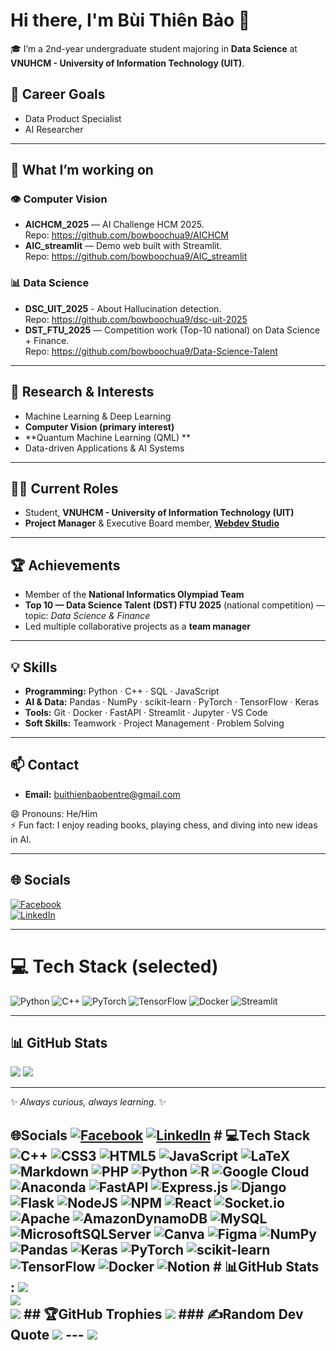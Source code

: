 # Hi there, I'm Bùi Thiên Bảo 👋

🎓 I’m a 2nd-year undergraduate student majoring in **Data Science** at  
**VNUHCM - University of Information Technology (UIT)**.  

## 🎯 Career Goals
- Data Product Specialist  
- AI Researcher  

---

## 🔭 What I’m working on
### 👁️ Computer Vision
- **AICHCM_2025** — AI Challenge HCM 2025.  
  Repo: https://github.com/bowboochua9/AICHCM  
- **AIC_streamlit** — Demo web built with Streamlit.  
  Repo: https://github.com/bowboochua9/AIC_streamlit

### 📊 Data Science
- **DSC_UIT_2025** - About Hallucination detection.  
  Repo: https://github.com/bowboochua9/dsc-uit-2025  
- **DST_FTU_2025** — Competition work (Top-10 national) on Data Science + Finance.  
  Repo: https://github.com/bowboochua9/Data-Science-Talent

---

## 🌱 Research & Interests
- Machine Learning & Deep Learning  
- **Computer Vision (primary interest)**  
- **Quantum Machine Learning (QML) **  
- Data-driven Applications & AI Systems
 
---

## 👨‍💻 Current Roles
- Student, **VNUHCM - University of Information Technology (UIT)**  
- **Project Manager** & Executive Board member, **[Webdev Studio](https://www.webdevstudios.org/)**

---

## 🏆 Achievements
- Member of the **National Informatics Olympiad Team**  
- **Top 10 — Data Science Talent (DST) FTU 2025** (national competition) — topic: *Data Science & Finance*  
- Led multiple collaborative projects as a **team manager**

---

## 💡 Skills
- **Programming:** Python · C++ · SQL · JavaScript  
- **AI & Data:** Pandas · NumPy · scikit-learn · PyTorch · TensorFlow · Keras  
- **Tools:** Git · Docker · FastAPI · Streamlit · Jupyter · VS Code  
- **Soft Skills:** Teamwork · Project Management · Problem Solving

---

## 📫 Contact
- **Email:** buithienbaobentre@gmail.com

😄 Pronouns: He/Him  
⚡ Fun fact: I enjoy reading books, playing chess, and diving into new ideas in AI.

---

## 🌐 Socials
[![Facebook](https://img.shields.io/badge/Facebook-%231877F2.svg?logo=Facebook&logoColor=white)](https://www.facebook.com/Bui.ThienBao145)  
[![LinkedIn](https://img.shields.io/badge/LinkedIn-%230077B5.svg?logo=linkedin&logoColor=white)](https://www.linkedin.com/in/b%C3%B9i-thi%C3%AAn-b%E1%BA%A3o-8a8349327/)

---

# 💻 Tech Stack (selected)
![Python](https://img.shields.io/badge/python-3670A0?style=for-the-badge&logo=python&logoColor=ffdd54)
![C++](https://img.shields.io/badge/c++-%2300599C.svg?style=for-the-badge&logo=c%2B%2B&logoColor=white)
![PyTorch](https://img.shields.io/badge/PyTorch-%23EE4C2C.svg?style=for-the-badge&logo=PyTorch&logoColor=white)
![TensorFlow](https://img.shields.io/badge/TensorFlow-%23FF6F00.svg?style=for-the-badge&logo=TensorFlow&logoColor=white)
![Docker](https://img.shields.io/badge/docker-%230db7ed.svg?style=for-the-badge&logo=docker&logoColor=white)
![Streamlit](https://img.shields.io/badge/Streamlit-%23FF4B4B.svg?style=for-the-badge&logo=streamlit&logoColor=white)

---

## 📊 GitHub Stats
![](https://github-readme-stats.vercel.app/api?username=bowboochua9&theme=radical&hide_border=false&include_all_commits=false&count_private=false)
![](https://github-readme-streak-stats.herokuapp.com/?user=bowboochua9&theme=radical&hide_border=false)

---

✨ *Always curious, always learning.* ✨



## 🌐Socials [![Facebook](https://img.shields.io/badge/Facebook-%231877F2.svg?logo=Facebook&logoColor=white)](https://facebook.com/https://www.facebook.com/Bui.ThienBao145) [![LinkedIn](https://img.shields.io/badge/LinkedIn-%230077B5.svg?logo=linkedin&logoColor=white)](https://linkedin.com/in/https://www.linkedin.com/in/b%C3%B9i-thi%C3%AAn-b%E1%BA%A3o-8a8349327/) # 💻Tech Stack ![C++](https://img.shields.io/badge/c++-%2300599C.svg?style=for-the-badge&logo=c%2B%2B&logoColor=white) ![CSS3](https://img.shields.io/badge/css3-%231572B6.svg?style=for-the-badge&logo=css3&logoColor=white) ![HTML5](https://img.shields.io/badge/html5-%23E34F26.svg?style=for-the-badge&logo=html5&logoColor=white) ![JavaScript](https://img.shields.io/badge/javascript-%23323330.svg?style=for-the-badge&logo=javascript&logoColor=%23F7DF1E) ![LaTeX](https://img.shields.io/badge/latex-%23008080.svg?style=for-the-badge&logo=latex&logoColor=white) ![Markdown](https://img.shields.io/badge/markdown-%23000000.svg?style=for-the-badge&logo=markdown&logoColor=white) ![PHP](https://img.shields.io/badge/php-%23777BB4.svg?style=for-the-badge&logo=php&logoColor=white) ![Python](https://img.shields.io/badge/python-3670A0?style=for-the-badge&logo=python&logoColor=ffdd54) ![R](https://img.shields.io/badge/r-%23276DC3.svg?style=for-the-badge&logo=r&logoColor=white) ![Google Cloud](https://img.shields.io/badge/Google%20Cloud-%234285F4.svg?style=for-the-badge&logo=google-cloud&logoColor=white) ![Anaconda](https://img.shields.io/badge/Anaconda-%2344A833.svg?style=for-the-badge&logo=anaconda&logoColor=white) ![FastAPI](https://img.shields.io/badge/FastAPI-005571?style=for-the-badge&logo=fastapi) ![Express.js](https://img.shields.io/badge/express.js-%23404d59.svg?style=for-the-badge&logo=express&logoColor=%2361DAFB) ![Django](https://img.shields.io/badge/django-%23092E20.svg?style=for-the-badge&logo=django&logoColor=white) ![Flask](https://img.shields.io/badge/flask-%23000.svg?style=for-the-badge&logo=flask&logoColor=white) ![NodeJS](https://img.shields.io/badge/node.js-6DA55F?style=for-the-badge&logo=node.js&logoColor=white) ![NPM](https://img.shields.io/badge/NPM-%23000000.svg?style=for-the-badge&logo=npm&logoColor=white) ![React](https://img.shields.io/badge/react-%2320232a.svg?style=for-the-badge&logo=react&logoColor=%2361DAFB) ![Socket.io](https://img.shields.io/badge/Socket.io-black?style=for-the-badge&logo=socket.io&badgeColor=010101) ![Apache](https://img.shields.io/badge/apache-%23D42029.svg?style=for-the-badge&logo=apache&logoColor=white) ![AmazonDynamoDB](https://img.shields.io/badge/Amazon%20DynamoDB-4053D6?style=for-the-badge&logo=Amazon%20DynamoDB&logoColor=white) ![MySQL](https://img.shields.io/badge/mysql-%2300f.svg?style=for-the-badge&logo=mysql&logoColor=white) ![MicrosoftSQLServer](https://img.shields.io/badge/Microsoft%20SQL%20Sever-CC2927?style=for-the-badge&logo=microsoft%20sql%20server&logoColor=white) ![Canva](https://img.shields.io/badge/Canva-%2300C4CC.svg?style=for-the-badge&logo=Canva&logoColor=white) ![Figma](https://img.shields.io/badge/figma-%23F24E1E.svg?style=for-the-badge&logo=figma&logoColor=white) ![NumPy](https://img.shields.io/badge/numpy-%23013243.svg?style=for-the-badge&logo=numpy&logoColor=white) ![Pandas](https://img.shields.io/badge/pandas-%23150458.svg?style=for-the-badge&logo=pandas&logoColor=white) ![Keras](https://img.shields.io/badge/Keras-%23D00000.svg?style=for-the-badge&logo=Keras&logoColor=white) ![PyTorch](https://img.shields.io/badge/PyTorch-%23EE4C2C.svg?style=for-the-badge&logo=PyTorch&logoColor=white) ![scikit-learn](https://img.shields.io/badge/scikit--learn-%23F7931E.svg?style=for-the-badge&logo=scikit-learn&logoColor=white) ![TensorFlow](https://img.shields.io/badge/TensorFlow-%23FF6F00.svg?style=for-the-badge&logo=TensorFlow&logoColor=white) ![Docker](https://img.shields.io/badge/docker-%230db7ed.svg?style=for-the-badge&logo=docker&logoColor=white) ![Notion](https://img.shields.io/badge/Notion-%23000000.svg?style=for-the-badge&logo=notion&logoColor=white) # 📊GitHub Stats : ![](https://github-readme-stats.vercel.app/api?username=bowboochua9&theme=radical&hide_border=false&include_all_commits=false&count_private=false)<br/> ![](https://github-readme-streak-stats.herokuapp.com/?user=bowboochua9&theme=radical&hide_border=false)<br/> ![](https://github-readme-stats.vercel.app/api/top-langs/?username=bowboochua9&theme=radical&hide_border=false&include_all_commits=false&count_private=false&layout=compact) ## 🏆GitHub Trophies ![](https://github-trophies.vercel.app/?username=bowboochua9&theme=radical&no-frame=false&no-bg=false&margin-w=4) ### ✍️Random Dev Quote ![](https://quotes-github-readme.vercel.app/api?type=vetical&theme=radical) --- [![](https://visitcount.itsvg.in/api?id=bowboochua9&icon=0&color=0)](https://visitcount.itsvg.in)

